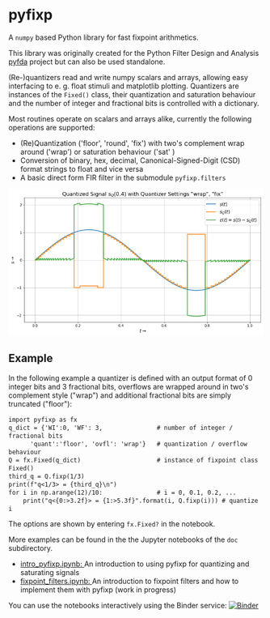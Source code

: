 # pyfixp
A `numpy` based Python library for fast fixpoint arithmetics.

This library was originally created for the Python Filter Design and Analysis 
[pyfda](https://github.org/chipmuenk/pyfda) project but can also be used standalone.

(Re-)quantizers read and write numpy scalars and arrays,
allowing easy interfacing to e. g. float stimuli and matplotlib plotting. 
Quantizers are instances of the `Fixed()`
class, their quantization and saturation behaviour and the number of integer 
and fractional bits is controlled with a dictionary.

Most routines operate on scalars and arrays alike, currently the following operations are supported:

- (Re)Quantization ('floor', 'round', 'fix') with two's complement wrap around ('wrap') 
  or saturation behaviour ('sat' ) 
- Conversion of binary, hex, decimal, Canonical-Signed-Digit (CSD) format strings to float and vice versa
- A basic direct form FIR filter in the submodule `pyfixp.filters`

![Screenshot](img/pyfixp_screenshot.png)

## Example
In the following example a quantizer 
is defined with an output format of 0 integer bits and 3 fractional bits, 
overflows are wrapped around in two's complement style ("wrap") and additional 
fractional bits are simply truncated ("floor"):

    import pyfixp as fx
    q_dict = {'WI':0, 'WF': 3,               # number of integer / fractional bits
          'quant':'floor', 'ovfl': 'wrap'}   # quantization / overflow behaviour
    Q = fx.Fixed(q_dict)                     # instance of fixpoint class Fixed()
    third_q = Q.fixp(1/3)
    print(f"q<1/3> = {third_q}\n")
    for i in np.arange(12)/10:               # i = 0, 0.1, 0.2, ...
        print("q<{0:>3.2f}> = {1:>5.3f}".format(i, Q.fixp(i))) # quantize i

The options are shown by entering `fx.Fixed?` in the notebook.

More examples can be found in the  the Jupyter notebooks of the `doc` subdirectory.

- [intro_pyfixp.ipynb: ](doc/intro_pyfixp.ipynb) An introduction to using pyfixp for quantizing and saturating signals
- [fixpoint_filters.ipynb: ](doc/fixpoint_filters.ipynb) An introduction to fixpoint filters and how to implement them with pyfixp (work in progress)

You can use the notebooks interactively using the Binder service: [![Binder](https://mybinder.org/badge_logo.svg)](https://mybinder.org/v2/gh/chipmuenk/pyfixp/HEAD?urlpath=lab/tree/doc)


